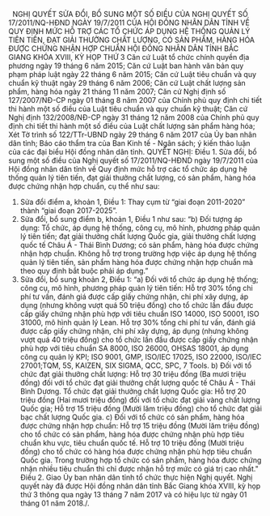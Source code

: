 <jsontable name="bang_0"> </jsontable>
 
NGHỊ QUYẾT
SỬA ĐỔI,
BỔ SUNG MỘT SỐ ĐIỀU CỦA NGHỊ QUYẾT SỐ 17/2011/NQ-HĐND NGÀY
19/7/2011 CỦA HỘI ĐỒNG NHÂN DÂN TỈNH VỀ QUY ĐỊNH MỨC HỖ TRỢ CÁC TỔ CHỨC ÁP DỤNG HỆ THỐNG QUẢN LÝ TIÊN TIẾN, ĐẠT
GIẢI THƯỞNG CHẤT LƯỢNG, CÓ SẢN PHẨM,
HÀNG HÓA ĐƯỢC CHỨNG NHẬN HỢP CHUẨN
HỘI ĐỒNG NHÂN DÂN TỈNH BẮC GIANG 
KHÓA XVIII, KỲ HỌP THỨ 3
Căn cứ Luật tổ chức chính quyền địa
phương ngày 19 tháng 6 năm 2015;
Căn cứ
Luật ban hành văn bản quy phạm pháp luật ngày 22 tháng 6 năm 2015;
Căn cứ Luật tiêu chuẩn và quy chuẩn
kỹ thuật ngày 29 tháng 6 năm 2006;
Căn cứ Luật chất lượng sản phẩm,
hàng hóa ngày 21 tháng 11 năm 2007;
Căn cứ Nghị định số 127/2007/NĐ-CP
ngày 01 tháng 8 năm 2007 của Chính phủ quy định chi tiết thi hành một số điều của
Luật tiêu chuẩn và quy chuẩn kỹ thuật;
Căn cứ Nghị định 132/2008/NĐ-CP
ngày 31 tháng 12 năm 2008 của Chính phủ quy định chi tiết thi hành một số điều
của Luật chất lượng sản phẩm hàng hóa;
Xét Tờ trình số 122/TTr-UBND ngày
29 tháng 6 năm 2017 của Ủy ban nhân dân tỉnh; Báo
cáo thẩm tra của Ban Kinh tế - Ngân sách; ý kiến thảo luận của các đại biểu Hội đồng nhân dân tỉnh.
QUYẾT NGHỊ:
Điều 1. Sửa đổi, bổ sung một số
điều của Nghị quyết số 17/2011/NQ-HĐND ngày 19/7/2011 của Hội đồng nhân dân tỉnh
về Quy định mức hỗ trợ các tổ chức áp dụng hệ thống quản lý tiên tiến, đạt giải
thưởng chất lượng, có sản phẩm, hàng hóa được chứng nhận hợp chuẩn, cụ thể như
sau:
1. Sửa đổi điểm a, khoản 1, Điều 1: Thay
cụm từ “giai đoạn 2011-2020” thành “giai đoạn 2017-2025”.
2. Sửa đổi, bổ sung điểm b, khoản 1,
Điều 1 như sau:
“b) Đối tượng áp dụng: Tổ chức,
áp dụng hệ thống, công cụ, mô hình, phương pháp quản lý tiên tiến; đạt giải thưởng chất lượng Quốc gia, giải thưởng chất lượng quốc tế
Châu Á - Thái Bình Dương; có sản phẩm,
hàng hóa được chứng nhận hợp chuẩn.
Không hỗ trợ trong trường hợp việc áp
dụng hệ thống quản lý tiên tiến, sản phẩm hàng hóa được chứng nhận hợp chuẩn mà
theo quy định bắt buộc phải áp dụng.”
3. Sửa đổi, bổ sung khoản 2, Điều 1:
“a) Đối với tổ chức áp dụng hệ thống; công cụ, mô hình, phương pháp quản lý
tiên tiến:
Hỗ trợ 30% tổng
chi phí tư vấn, đánh giá được cấp giấy chứng nhận, chi phí xây dựng, áp dụng
(nhưng không vượt quá 50 triệu đồng) cho tổ chức lần đầu được cấp giấy chứng nhận
phù hợp với tiêu chuẩn ISO 14000, ISO 50001, ISO 31000, mô hình quản lý Lean.
Hỗ trợ 30% tổng
chi phí tư vấn, đánh giá được cấp giấy chứng nhận, chi phí xây dựng, áp dụng
(nhưng không vượt quá 40 triệu đồng) cho tổ chức lần đầu được cấp giấy chứng nhận phù hợp với tiêu chuẩn SA 8000, ISO
26000, OHSAS 18001, áp dụng công cụ quản lý KPI; ISO 9001, GMP, ISO/IEC 17025,
ISO 22000, ISO/IEC 27001;TQM, 5S, KAIZEN, SIX SIGMA, QCC, SPC, 7 Tools.
b) Đối với tổ chức đạt giải
thưởng chất lượng:
Hỗ trợ 30 triệu
đồng (Ba mươi triệu đồng) đối với tổ chức đạt giải thưởng
chất lượng quốc tế Châu Á - Thái Bình Dương.
Tổ chức đạt giải thưởng chất lượng Quốc
gia: Hỗ trợ 20 triệu đồng (Hai mươi triệu đồng) đối
với tổ chức đạt giải vàng chất lượng Quốc gia; Hỗ trợ 15 triệu đồng (Mười lăm triệu đồng) cho tổ chức đạt giải bạc chất lượng
Quốc gia.
c) Đối với tổ chức có sản phẩm, hàng
hóa được chứng nhận hợp chuẩn:
Hỗ trợ 15 triệu
đồng (Mười lăm triệu đồng) cho tổ chức có sản phẩm, hàng hóa được chứng nhận phù hợp tiêu chuẩn
khu vực, tiêu chuẩn quốc tế.
Hỗ trợ 10 triệu
đồng (Mười triệu đồng) cho tổ chức có hàng hóa được chứng nhận phù hợp
tiêu chuẩn Quốc gia.
Trong trường hợp tổ chức có sản phẩm,
hàng hóa được chứng nhận nhiều tiêu chuẩn thì chỉ được nhận
hỗ trợ mức có giá trị cao nhất."
Điều 2. Giao
Ủy ban nhân dân tỉnh tổ chức thực hiện Nghị quyết.
Nghị quyết này đã
được Hội đồng nhân dân tỉnh Bắc Giang khóa XVIII, kỳ họp thứ 3 thông qua ngày
13 tháng 7 năm 2017 và có hiệu lực từ ngày 01 tháng 01 năm 2018./.
 
<jsontable name="bang_1"> </jsontable>